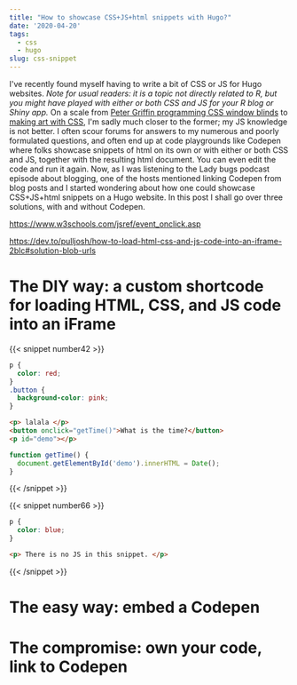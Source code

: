 ```yaml
---
title: "How to showcase CSS+JS+html snippets with Hugo?"
date: '2020-04-20'
tags:
  - css
  - hugo
slug: css-snippet
---
```


I've recently found myself having to write a bit of CSS or JS for Hugo websites.
_Note for usual readers: it is a topic not directly related to R, but you might have played with either or both CSS and JS for your R blog or Shiny app._
On a scale from [Peter Griffin programming CSS window blinds](https://www.youtube.com/watch?v=-pzckbNyqfc) to [making art with CSS](https://twitter.com/liatrisbian/status/1251239842861678592), I'm sadly much closer to the former; my JS knowledge is not better.
I often scour forums for answers to my numerous and poorly formulated questions, and often end up at code playgrounds like Codepen where folks showcase snippets of html on its own or with either or both CSS and JS, together with the resulting html document.
You can even edit the code and run it again.
Now, as I was listening to the Lady bugs podcast episode about blogging, one of the hosts mentioned linking Codepen from blog posts and I started wondering about how one could showcase CSS+JS+html snippets on a Hugo website.
In this post I shall go over three solutions, with and without Codepen.

https://www.w3schools.com/jsref/event_onclick.asp

https://dev.to/pulljosh/how-to-load-html-css-and-js-code-into-an-iframe-2blc#solution-blob-urls

# The DIY way: a custom shortcode for loading HTML, CSS, and JS code into an iFrame 

{{< snippet number42 >}}
```css
p {
  color: red;
}
.button {
  background-color: pink;
}
```

```html
<p> lalala </p>
<button onclick="getTime()">What is the time?</button>
<p id="demo"></p>
```

```js
function getTime() {
  document.getElementById('demo').innerHTML = Date();
}
```
{{< /snippet >}}

{{< snippet number66 >}}
```css
p {
  color: blue;
}
```

```html
<p> There is no JS in this snippet. </p>
```

{{< /snippet >}}

# The easy way: embed a Codepen

# The compromise: own your code, link to Codepen